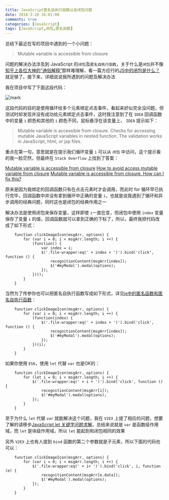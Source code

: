```yaml
---
title: JavaScript匿名自执行函数以及闭包问题
date: 2018-3-20 16:01:00
comments: true
categories: [JavaScript]
tags: [JavaScript,闭包,匿名函数]
---
```


总结下最近在写的项目中遇到的一个小问题：
> Mutable variable is accessible from closure

问题的解决办法涉及到 JavaScript 的`闭包`及`匿名自执行函数`，关于什么是`闭包`并不像[知乎上各位大神的“通俗解释”](https://www.zhihu.com/question/34547104)那样难理解，看一篇方应行的[JS中的闭包是什么？](https://zhuanlan.zhihu.com/p/22486908#comment-167687668)就足够了。接下来，详细说说我所遇到的问题及解决办法

<!-- more -->

我在项目中写了下面这段代码：

![mark](http://imgblog.kuranado.com/blog/180318/A1G2B6mEme.png)

这段代码的目的是使用循环给多个元素绑定点击事件，看起来好似完全没问题，但测试时却发现并没有成功给元素绑定点击事件，这时我注意到了在 `IDEA` 回调函数中的变量 `i` 颜色和其他的 `i` 颜色不同，鼠标悬浮在该变量上， `IDEA` 提示如下：

> Mutable variable is accessible from closure.
> Checks for accessing mutable JavaScript variables in nested function. The validation works in JavaScript, html, or jsp files.

重点在第一句，意思就是在提示我们循环变量 `i` 可以从 `闭包` 中访问，这个提示看的我一脸茫然，但最终在 `Stack Overflow` 上找到了答案：

[Mutable variable is accessible from closure](https://stackoverflow.com/questions/25638834/mutable-variable-is-accessible-from-closure)
[How to avoid access mutable variable from closure](https://stackoverflow.com/questions/13813463/how-to-avoid-access-mutable-variable-from-closure)
[Mutable variable is accessible from closure. How can I fix this?](https://stackoverflow.com/questions/16724620/mutable-variable-is-accessible-from-closure-how-can-i-fix-this)

原来是因为我绑定的回调函数只有在点击元素时才会调用，而此时 for 循环早已执行完毕，回调函数中并没有拿到循环中正确的变量 `i`，也就是说我遇到了循环和异步调用的经典问题，同时这也是闭包的经典作用之一

解决办法是使用闭包来保存变量，这样即使 `i`一直在变，但闭包中使用 `index` 变量保存了变量 `i` 的值，回调函数就可以拿到正确的下标了，所以，最终我把代码改成了如下形式：

```
    function clickImageIcon(msgArr, options) {
        for (var i = 0; i < msgArr.length; i ++) {
            (function() {
                var index = i;
                $('.file-wrapper:eq(' + index + ')').bind('click', function () {
                    recognitionContent(msgArr[index]);
                    $('#myModal').modal(options);
                });
            })();
        }
    }
```

当然为了传参你也可以把匿名自执行函数写成如下形式，详见[js中的匿名函数和匿名自执行函数](http://blog.csdn.net/yaojxing/article/details/72784774)：

```
    function clickImageIcon(msgArr, options) {
        for (var i = 0; i < msgArr.length; i ++) {
            (function(index) {
                $('.file-wrapper:eq(' + index + ')').bind('click', function () {
                    recognitionContent(msgArr[index]);
                    $('#myModal').modal(options);
                });
            })(i);
        }
    }
```

如果你使用 `ES6`，使用 `let` 代替 `var` 也是OK的：

```
    function clickImageIcon(msgArr, options) {
        for (let i = 0; i < msgArr.length; i ++) {
            $('.file-wrapper:eq(' + i + ')').bind('click', function () {
                recognitionContent(msgArr[i]);
                $('#myModal').modal(options);
            });
        }
    }
```

至于为什么 `let` 代替 `var` 就能解决这个问题，我在 `V2EX` 上提了相应的问题，想要了解的请移步[JavaScript let 关键字问题求解](https://www.v2ex.com/t/439191#reply16)，总结来说就是 `var` 是函数级作用域，而 `let` 是块级作用域，所以 `let` 能起到和闭包相同的效果

另外 `V2EX` 上也有人提到 `bind` 函数的第二个参数就是子元素，所以下面的代码也可以：

```
    function clickImageIcon(msgArr, options) {
        for (var i = 0; i < msgArr.length; i ++) {
            $('.file-wrapper:eq(' + i+ ')').bind('click', i, function (e) {
                recognitionContent(msgArr[e.data]);
                $('#myModal').modal(options);
            });
        }
    }
```